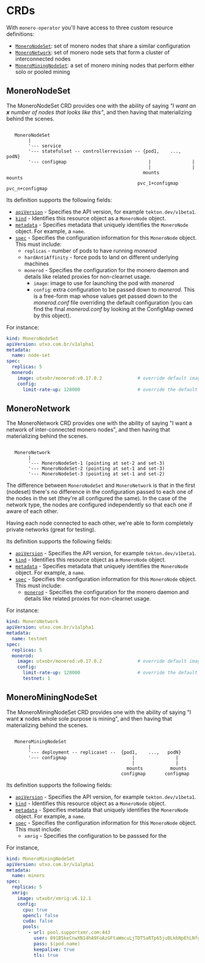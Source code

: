 # CRDs

With `monero-operator` you'll have access to three custom resource definitions:

- [`MoneroNodeSet`](#moneronodeset): set of monero nodes that share a similar configuration
- [`MoneroNetwork`](#moneronetwork): set of monero node sets that form a cluster of interconnected nodes
- [`MoneroMiningNodeSet`](#monerominingnodeset): a set of monero mining nodes
  that perform either solo or pooled mining


## MoneroNodeSet

The MoneroNodeSet CRD provides one with the ability of saying _"I want an **x**
number of nodes that looks like this"_, and then having that materializing
behind the scenes.

```

   MoneroNodeSet
        |
        '--- service
        '--- statefulset -- controllerrevision -- {pod1,    ...,   podN}
        '--- configmap                              |               |
                                                    |               |
                                                  mounts          mounts
                                                pvc_1+configmap  pvc_n+configmap
```


Its definition supports the following fields:

- [`apiVersion`][kubernetes-overview] - Specifies the API version, for example
  `tekton.dev/v1beta1`.
- [`kind`][kubernetes-overview] - Identifies this resource object as a `MoneroNode` object.
- [`metadata`][kubernetes-overview] - Specifies metadata that uniquely identifies the
  `MoneroNode` object. For example, a `name`.
- [`spec`][kubernetes-overview] - Specifies the configuration information for
  this `MoneroNode` object. This must include:
  - `replicas` - number of pods to have running _monerod_
  - `hardAntiAffinity` - force pods to land on different underlying machines
  - `monerod` - Specifies the configuration for the
    monero daemon and details like related proxies for non-clearnet usage.
    - `image`: image to use for launching the pod with _monerod_
    - `config`: extra configuration to be passed down to _monerod_. This is a
      free-form map whose values get passed down to the _monerod.conf_ file
      overriding the default configuration (you can find the final
      _monerod.conf_ by looking at the ConfigMap owned by this object).

[kubernetes-overview]: https://kubernetes.io/docs/concepts/overview/working-with-objects/kubernetes-objects/#required-fields

For instance:

```yaml
kind: MoneroNodeSet
apiVersion: utxo.com.br/v1alpha1
metadata:
  name: node-set
spec:
  replicas: 5
  monerod:
    image: utxobr/monerod:v0.17.0.2             # override default image
    config:
      limit-rate-up: 128000                     # override the default config
```


## MoneroNetwork

The MoneroNetwork CRD provides one with the ability of saying "I want a network
of inter-connected monero nodes", and then having that materializing behind the
scenes.

```

   MoneroNetwork
        |
        '--- MoneroNodeSet-1 (pointing at set-2 and set-3)
        '--- MoneroNodeSet-2 (pointing at set-1 and set-3)
        '--- MoneroNodeSet-3 (pointing at set-1 and set-2)

```


The difference between `MoneroNodeSet` and `MoneroNetwork` is that in the first
(nodeset) there's no difference in the configuration passed to each one of the
nodes in the set (they're all configured the same). In the case of the network
type, the nodes are configured independently so that each one if aware of each
other.

Having each node connected to each other, we're able to form completely private
networks (great for testing).


Its definition supports the following fields:

- [`apiVersion`][kubernetes-overview] - Specifies the API version, for example
  `tekton.dev/v1beta1`.
- [`kind`][kubernetes-overview] - Identifies this resource object as a `MoneroNode` object.
- [`metadata`][kubernetes-overview] - Specifies metadata that uniquely identifies the
  `MoneroNode` object. For example, a `name`.
- [`spec`][kubernetes-overview] - Specifies the configuration information for
  this `MoneroNode` object. This must include:
  - [`monerod`](#configuring-monerod) - Specifies the configuration for the
    monero daemon and details like related proxies for non-clearnet usage.

For instance:

```yaml
kind: MoneroNetwork
apiVersion: utxo.com.br/v1alpha1
metadata:
  name: testnet
spec:
  replicas: 5
  monerod:
    image: utxobr/monerod:v0.17.0.2             # override default image
    config:
      limit-rate-up: 128000                     # override the default config
      testnet: 1
```


## MoneroMiningNodeSet

The MoneroMiningNodeSet CRD provides one with the ability of saying "I want
**x** nodes whole sole purpose is mining", and then having that materializing
behind the scenes.

```

   MoneroMiningNodeSet
        |
        '--- deployment -- replicaset --  {pod1,    ...,   podN}
        '--- configmap                        |               |
                                              |               |
                                            mounts          mounts
                                          configmap       configmap
```

Its definition supports the following fields:

- [`apiVersion`][kubernetes-overview] - Specifies the API version, for example
  `tekton.dev/v1beta1`.
- [`kind`][kubernetes-overview] - Identifies this resource object as a `MoneroNode` object.
- [`metadata`][kubernetes-overview] - Specifies metadata that uniquely identifies the
  `MoneroNode` object. For example, a `name`.
- [`spec`][kubernetes-overview] - Specifies the configuration information for
  this `MoneroNode` object. This must include:
  - `xmrig` - Specifies the configuration to be passsed for the

For instance,

```yaml
kind: MoneroMiningNodeSet
apiVersion: utxo.com.br/v1alpha1
metadata:
  name: miners
spec:
  replicas: 5
  xmrig:
    image: utxobr/xmrig:v6.12.1
    config:
      cpu: true
      opencl: false
      cuda: false
      pools:
        - url: pool.supportxmr.com:443
          user: 891B5keCnwXN14hA9FoAzGFtaWmcuLjTDT5aRTp65juBLkbNpEhLNfgcBn6aWdGuBqBnSThqMPsGRjWVQadCrhoAT6CnSL3
          pass: $(pod.name)
          keepalive: true
          tls: true
```
